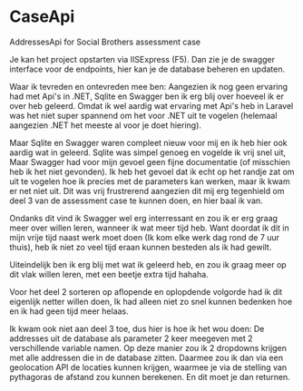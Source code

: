 # CaseApi
AddressesApi for Social Brothers assessment case


Je kan het project opstarten via IISExpress (F5).
Dan zie je de swagger interface voor de endpoints, hier kan je de database beheren en updaten.


Waar ik tevreden en ontevreden mee ben:
Aangezien ik nog geen ervaring had met Api's in .NET, Sqlite en Swagger ben ik erg blij over hoeveel ik er over heb geleerd.
Omdat ik wel aardig wat ervaring met Api's heb in Laravel was het niet super spannend om het voor .NET uit te vogelen (helemaal aangezien .NET het meeste al voor je doet hiering).

Maar Sqlite en Swagger waren compleet nieuw voor mij en ik heb hier ook aardig wat in geleerd. Sqlite was simpel genoeg en vogelde ik vrij snel uit, Maar Swagger had voor mijn gevoel geen fijne documentatie (of misschien heb ik het niet gevonden).
Ik heb het gevoel dat ik echt op het randje zat om uit te vogelen hoe ik precies met de parameters kan werken, maar ik kwam er net niet uit.
Dit was vrij frustrerend aangezien dit mij erg tegenhield om deel 3 van de assessment case te kunnen doen, en hier baal ik van.

Ondanks dit vind ik Swagger wel erg interressant en zou ik er erg graag meer over willen leren, wanneer ik wat meer tijd heb.
Want doordat ik dit in mijn vrije tijd naast werk moet doen (Ik kom elke werk dag rond de 7 uur thuis), heb ik niet zo veel tijd eraan kunnen besteden als ik had gewilt.

Uiteindelijk ben ik erg blij met wat ik geleerd heb, en zou ik graag meer op dit vlak willen leren, met een beetje extra tijd hahaha.




Voor het deel 2 sorteren op aflopende en oplopdende volgorde had ik dit eigenlijk netter willen doen, Ik had alleen niet zo snel kunnen bedenken hoe en ik had geen tijd meer helaas.



Ik kwam ook niet aan deel 3 toe, dus hier is hoe ik het wou doen:
De addresses uit de database als parameter 2 keer meegeven met 2 verschillende variable namen.
Op deze manier zou ik 2 dropdowns krijgen met alle addressen die in de database zitten.
Daarmee zou ik dan via een geolocation API de locaties kunnen krijgen, waarmee je via de stelling van pythagoras de afstand zou kunnen berekenen.
En dit moet je dan returnen.
